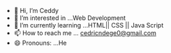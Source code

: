 - 👋 Hi, I’m Ceddy
- 👀 I’m interested in ...Web Development
- 🌱 I’m currently learning ...HTML|| CSS || Java Script
- 📫 How to reach me ... cedricndege0@gmail.com
- 😄 Pronouns: ...He

<!---
ceddy6710/ceddy6710 is a ✨ special ✨ repository because its `README.md` (this file) appears on your GitHub profile.
You can click the Preview link to take a look at your changes.
--->

